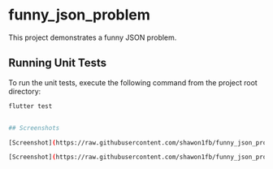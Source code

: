 # funny_json_problem

This project demonstrates a funny JSON problem.

## Running Unit Tests

To run the unit tests, execute the following command from the project root directory:

```bash
flutter test


## Screenshots

[Screenshot](https://raw.githubusercontent.com/shawon1fb/funny_json_problem/master/screenshot/WhatsApp%20Image%202023-10-18%20at%2012.07.56%20AM%20(1).jpeg)

[Screenshot](https://raw.githubusercontent.com/shawon1fb/funny_json_problem/master/screenshot/WhatsApp%20Image%202023-10-18%20at%2012.07.56%20AM.jpeg)